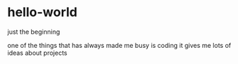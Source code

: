 # hello-world
just the beginning

one of the things that has always made me busy is coding
it gives me lots of ideas about projects
